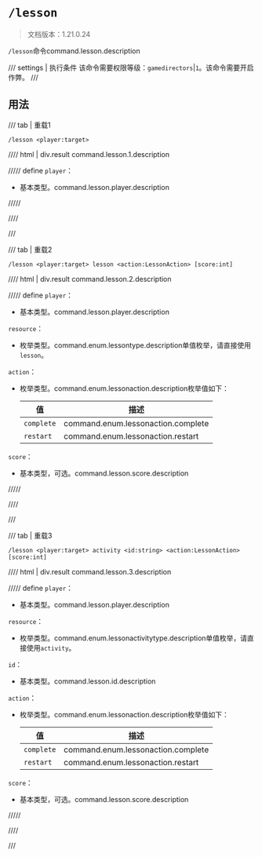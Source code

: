 # `/lesson`

> 文档版本：1.21.0.24

`/lesson`命令command.lesson.description

/// settings | 执行条件
该命令需要权限等级：`gamedirectors`|`1`。该命令需要开启作弊。
///

## 用法

/// tab | 重载1
```mcfunction
/lesson <player:target>
```

//// html | div.result
command.lesson.1.description

///// define
`player`：<!-- md:samp target -->

- 基本类型。command.lesson.player.description


/////

////

///

/// tab | 重载2
```mcfunction
/lesson <player:target> lesson <action:LessonAction> [score:int]
```

//// html | div.result
command.lesson.2.description

///// define
`player`：<!-- md:samp target -->

- 基本类型。command.lesson.player.description

`resource`：<!-- md:samp LessonType -->

- 枚举类型。command.enum.lessontype.description单值枚举，请直接使用`lesson`。

`action`：<!-- md:samp LessonAction -->

- 枚举类型。command.enum.lessonaction.description枚举值如下：

  |值|描述|
  |---|---|
  |`complete`|command.enum.lessonaction.complete|
  |`restart`|command.enum.lessonaction.restart|


`score`：<!-- md:samp int -->

- 基本类型，可选。command.lesson.score.description


/////

////

///

/// tab | 重载3
```mcfunction
/lesson <player:target> activity <id:string> <action:LessonAction> [score:int]
```

//// html | div.result
command.lesson.3.description

///// define
`player`：<!-- md:samp target -->

- 基本类型。command.lesson.player.description

`resource`：<!-- md:samp LessonActivityType -->

- 枚举类型。command.enum.lessonactivitytype.description单值枚举，请直接使用`activity`。

`id`：<!-- md:samp string -->

- 基本类型。command.lesson.id.description

`action`：<!-- md:samp LessonAction -->

- 枚举类型。command.enum.lessonaction.description枚举值如下：

  |值|描述|
  |---|---|
  |`complete`|command.enum.lessonaction.complete|
  |`restart`|command.enum.lessonaction.restart|


`score`：<!-- md:samp int -->

- 基本类型，可选。command.lesson.score.description


/////

////

///
